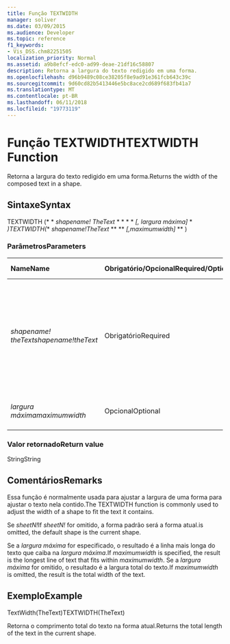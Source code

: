 ```yaml
---
title: Função TEXTWIDTH
manager: soliver
ms.date: 03/09/2015
ms.audience: Developer
ms.topic: reference
f1_keywords:
- Vis_DSS.chm82251505
localization_priority: Normal
ms.assetid: a9b8efcf-edc0-ad99-deae-21df16c58807
description: Retorna a largura do texto redigido em uma forma.
ms.openlocfilehash: d96b9489c08ce38205f8e9ad91e361fcb643c39c
ms.sourcegitcommit: 9d60cd82b5413446e5bc8ace2cd689f683fb41a7
ms.translationtype: MT
ms.contentlocale: pt-BR
ms.lasthandoff: 06/11/2018
ms.locfileid: "19773119"
---
```

# <a name="textwidth-function"></a><span data-ttu-id="76058-103">Função TEXTWIDTH</span><span class="sxs-lookup"><span data-stu-id="76058-103">TEXTWIDTH Function</span></span>

<span data-ttu-id="76058-104">Retorna a largura do texto redigido em uma forma.</span><span class="sxs-lookup"><span data-stu-id="76058-104">Returns the width of the composed text in a shape.</span></span> 
  
## <a name="syntax"></a><span data-ttu-id="76058-105">Sintaxe</span><span class="sxs-lookup"><span data-stu-id="76058-105">Syntax</span></span>

<span data-ttu-id="76058-106">TEXTWIDTH (* * *shapename! TheText* * * * * *[, largura máxima]* * *)</span><span class="sxs-lookup"><span data-stu-id="76058-106">TEXTWIDTH(** *shapename!TheText* ** ** *[,maximumwidth]* ** )</span></span> 
  
### <a name="parameters"></a><span data-ttu-id="76058-107">Parâmetros</span><span class="sxs-lookup"><span data-stu-id="76058-107">Parameters</span></span>

|<span data-ttu-id="76058-108">**Name**</span><span class="sxs-lookup"><span data-stu-id="76058-108">**Name**</span></span>|<span data-ttu-id="76058-109">**Obrigatório/Opcional**</span><span class="sxs-lookup"><span data-stu-id="76058-109">**Required/Optional**</span></span>|<span data-ttu-id="76058-110">**Tipo de dados**</span><span class="sxs-lookup"><span data-stu-id="76058-110">**Data Type**</span></span>|<span data-ttu-id="76058-111">**Descrição**</span><span class="sxs-lookup"><span data-stu-id="76058-111">**Description**</span></span>|
|:-----|:-----|:-----|:-----|
| <span data-ttu-id="76058-112">_shapename! theText_</span><span class="sxs-lookup"><span data-stu-id="76058-112">_shapename!theText_</span></span> <br/> |<span data-ttu-id="76058-113">Obrigatório</span><span class="sxs-lookup"><span data-stu-id="76058-113">Required</span></span>  <br/> |<span data-ttu-id="76058-114">**String**</span><span class="sxs-lookup"><span data-stu-id="76058-114">**String**</span></span> <br/> |<span data-ttu-id="76058-115">Uma referência à célula nomeada TheText na forma de destino.</span><span class="sxs-lookup"><span data-stu-id="76058-115">A reference to the cell named TheText in the target shape.</span></span>  <span data-ttu-id="76058-116">_shapename!_</span><span class="sxs-lookup"><span data-stu-id="76058-116">_shapename!_</span></span> <span data-ttu-id="76058-117">é o nome da forma do qual você deseja recuperar o texto.</span><span class="sxs-lookup"><span data-stu-id="76058-117">is the name of the shape from which you want to retrieve the text.</span></span>  <br/> |
| <span data-ttu-id="76058-118">_largura máxima_</span><span class="sxs-lookup"><span data-stu-id="76058-118">_maximumwidth_</span></span> <br/> |<span data-ttu-id="76058-119">Opcional</span><span class="sxs-lookup"><span data-stu-id="76058-119">Optional</span></span>  <br/> |<span data-ttu-id="76058-120">**Numérico**</span><span class="sxs-lookup"><span data-stu-id="76058-120">**Numeric**</span></span> <br/> |<span data-ttu-id="76058-121">A largura máxima de um bloco de texto.</span><span class="sxs-lookup"><span data-stu-id="76058-121">The maximum width of the text block.</span></span>  <br/> |
   
### <a name="return-value"></a><span data-ttu-id="76058-122">Valor retornado</span><span class="sxs-lookup"><span data-stu-id="76058-122">Return value</span></span>

<span data-ttu-id="76058-123">String</span><span class="sxs-lookup"><span data-stu-id="76058-123">String</span></span>
  
## <a name="remarks"></a><span data-ttu-id="76058-124">Comentários</span><span class="sxs-lookup"><span data-stu-id="76058-124">Remarks</span></span>

<span data-ttu-id="76058-125">Essa função é normalmente usada para ajustar a largura de uma forma para ajustar o texto nela contido.</span><span class="sxs-lookup"><span data-stu-id="76058-125">The TEXTWIDTH function is commonly used to adjust the width of a shape to fit the text it contains.</span></span>
  
<span data-ttu-id="76058-126">Se _sheetN!_</span><span class="sxs-lookup"><span data-stu-id="76058-126">If  _sheetN!_</span></span> <span data-ttu-id="76058-127">for omitido, a forma padrão será a forma atual.</span><span class="sxs-lookup"><span data-stu-id="76058-127">is omitted, the default shape is the current shape.</span></span> 
  
<span data-ttu-id="76058-128">Se a _largura máxima_ for especificado, o resultado é a linha mais longa do texto que caiba na _largura máxima_.</span><span class="sxs-lookup"><span data-stu-id="76058-128">If  _maximumwidth_ is specified, the result is the longest line of text that fits within  _maximumwidth_.</span></span> <span data-ttu-id="76058-129">Se a _largura máxima_ for omitido, o resultado é a largura total do texto.</span><span class="sxs-lookup"><span data-stu-id="76058-129">If  _maximumwidth_ is omitted, the result is the total width of the text.</span></span> 
  
## <a name="example"></a><span data-ttu-id="76058-130">Exemplo</span><span class="sxs-lookup"><span data-stu-id="76058-130">Example</span></span>

<span data-ttu-id="76058-131">TextWidth(TheText)</span><span class="sxs-lookup"><span data-stu-id="76058-131">TEXTWIDTH(TheText)</span></span> 
  
<span data-ttu-id="76058-132">Retorna o comprimento total do texto na forma atual.</span><span class="sxs-lookup"><span data-stu-id="76058-132">Returns the total length of the text in the current shape.</span></span> 
  

